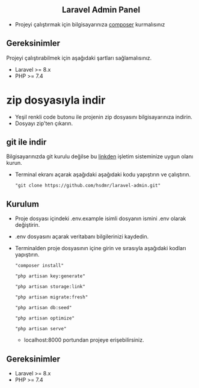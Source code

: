 <h2 align="center">
    Laravel Admin Panel
</h2>

- Projeyi çalıştırmak için bilgisayarınıza <a href="https://getcomposer.org/">composer</a> kurmalısınız

## Gereksinimler

Projeyi çalıştırabilmek için aşağıdaki şartları sağlamalısınız.

- Laravel >= 8.x
- PHP >= 7.4

# zip dosyasıyla indir

- Yeşil renkli code butonu ile projenin zip dosyasını bilgisayarınıza indirin.
- Dosyayı zip'ten çıkarın.

## git ile indir

Bilgisayarınızda git kurulu değilse bu <a href="https://git-scm.com/downloads">linkden</a> işletim sisteminize uygun olanı kurun.

- Terminal ekranı açarak aşağıdaki aşağıdaki kodu yapıştırın ve çalıştırın.
  ```
  "git clone https://github.com/hsdmr/laravel-admin.git"
  ```
## Kurulum

- Proje dosyası içindeki .env.example isimli dosyanın ismini .env olarak değiştirin.
- .env dosyasını açarak veritabanı bilgilerinizi kaydedin.
- Terminalden proje dosyasının içine girin ve sırasıyla aşağıdaki kodları yapıştırın.

  ```
  "composer install"
  ```
  ```
  "php artisan key:generate"
  ```
  ```
  "php artisan storage:link"
  ```
  ```
  "php artisan migrate:fresh"
  ```
  ```
  "php artisan db:seed"
  ```
  ```
  "php artisan optimize"
  ```
  ```
  "php artisan serve"
  ```

  - localhost:8000 portundan projeye erişebilirsiniz.

## Gereksinimler

- Laravel >= 8.x
- PHP >= 7.4

